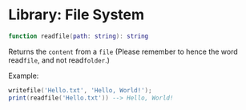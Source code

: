 # Library: File System

```lua
function readfile(path: string): string
```
Returns the `content` from a `file`
(Please remember to hence the word read`file`, and not read`folder`.)

Example:

```lua
writefile('Hello.txt', 'Hello, World!');
print(readfile('Hello.txt')) --> Hello, World!
```
